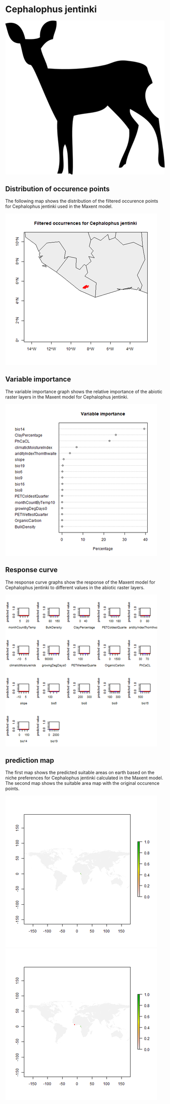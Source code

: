 # Cephalophus jentinki 

![](image_taxa.png) 

## Distribution of occurence points 
The following map shows the distribution of the filtered occurence points for Cephalophus jentinki used in the Maxent model. 

![](occurrences.png)
    
## Variable importance 
The variable importance graph shows the relative importance of the abiotic raster layers in the  Maxent model for Cephalophus jentinki. 

![](valid_maxent_variable_importance.png)
    
## Response curve 
The response curve graphs show the response of the Maxent model for Cephalophus jentinki to different values in the abiotic raster layers. 

![](valid_maxent_response_curve.png)
    
## prediction map 
The first map shows the predicted suitable areas on earth based on the niche preferences for Cephalophus jentinki calculated in the Maxent model. The second map shows the suitable area map with the original occurence points.

![](prediction_map.png)
![](prediction_occurence_map.png)
    
